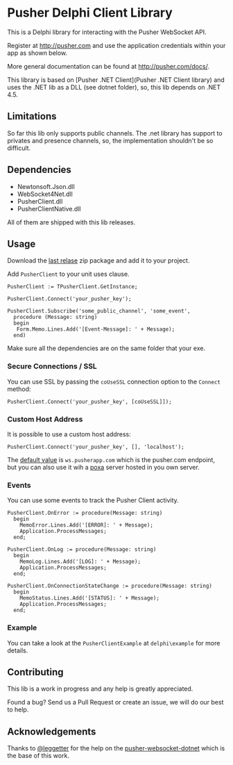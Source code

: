 # Pusher Delphi Client Library

This is a Delphi library for interacting with the Pusher WebSocket API.

Register at http://pusher.com and use the application credentials within your app as shown below.

More general documentation can be found at http://pusher.com/docs/.

This library is based on [Pusher .NET Client](Pusher .NET Client library) and uses the .NET lib as a DLL (see dotnet folder), so, this lib depends on .NET 4.5.

## Limitations

So far this lib only supports public channels. The .net library has support to privates and presence channels, so, the implementation shouldn't be so difficult.  

## Dependencies

* Newtonsoft.Json.dll
* WebSocket4Net.dll
* PusherClient.dll
* PusherClientNative.dll

All of them are shipped with this lib releases.

## Usage

Download the [last relase](https://github.com/monde-sistemas/pusher-websocket-delphi/releases/) zip package and add it to your project.

Add `PusherClient` to your unit uses clause.

```
PusherClient := TPusherClient.GetInstance;

PusherClient.Connect('your_pusher_key');

PusherClient.Subscribe('some_public_channel', 'some_event',
  procedure (Message: string)
  begin
   Form.Memo.Lines.Add('[Event-Message]: ' + Message);
  end)
```
Make sure all the dependencies are on the same folder that your exe.

### Secure Connections / SSL

You can use SSL by passing the `coUseSSL` connection option to the `Connect` method:
```
PusherClient.Connect('your_pusher_key', [coUseSSL]]);
```

### Custom Host Address

It is possible to use a custom host address:
```
PusherClient.Connect('your_pusher_key', [], 'localhost');
```
The [default value](https://github.com/pusher-community/pusher-websocket-dotnet/blob/master/PusherClient/Pusher.cs#L43) is `ws.pusherapp.com` which is the pusher.com endpoint, but you can also use it wih a [poxa](https://github.com/edgurgel/poxa) server hosted in you own server.

### Events

You can use some events to track the Pusher Client activity.

```
PusherClient.OnError := procedure(Message: string)
  begin
    MemoError.Lines.Add('[ERROR]: ' + Message);
    Application.ProcessMessages;
  end;
```
```
PusherClient.OnLog := procedure(Message: string)
  begin
    MemoLog.Lines.Add('[LOG]: ' + Message);
    Application.ProcessMessages;
  end;
```
```
PusherClient.OnConnectionStateChange := procedure(Message: string)
  begin
    MemoStatus.Lines.Add('[STATUS]: ' + Message);
    Application.ProcessMessages;
  end;
```

### Example

You can take a look at the `PusherClientExample` at `delphi\example` for more details.

## Contributing

This lib is a work in progress and any help is greatly appreciated.

Found a bug? Send us a Pull Request or create an issue, we will do our best to help.

## Acknowledgements

Thanks to [@leggetter](https://github.com/leggetter) for the help on the [pusher-websocket-dotnet](https://github.com/pusher-community/pusher-websocket-dotnet) which is the base of this work.
